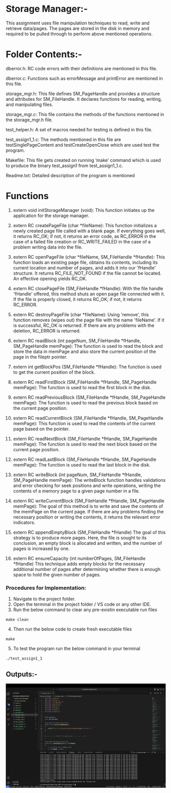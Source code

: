 # Storage Manager:-

This assignment uses file manipulation techniques to read, write and retrieve data/pages. The pages are stored in the disk in memory and required to be pulled through to perform above mentioned operations.

# Folder Contents:-

 dberror.h: RC code errors with their definitions are mentioned in this file.

 dberror.c: Functions such as errorMessage and printError are mentioned in this file.

storage_mgr.h: This file defines SM_PageHandle and provides a structure and attributes for SM_FileHandle. It declares functions for reading, writing, and manipulating files.

storage_mgr.c: This file contains the methods of the functions mentioned in the storage_mgr.h file. 

test_helper.h: A set of macros needed for testing is defined in this file.

test_assign1_1.c: The methods mentioned in this file are  testSinglePageContent and testCreateOpenClose which are used test the program.

 Makefile: This file gets created on running ‘make’ command which is used to produce the binary test_assign1 from test_assign1_1.c.

 Readme.txt: Detailed description of the program is mentioned 
  
# Functions

1) extern void initStorageManager (void):
This function initiates up the application for the storage manager.

2) extern RC createPageFile (char *fileName):
This function initializes a newly created page file called with a blank page. If everything goes well, it returns RC_OK; if not, it returns an error code, as RC_ERROR in the case of a failed file creation or RC_WRITE_FAILED in the case of a problem writing data into the file. 

3) extern RC openPageFile (char *fileName, SM_FileHandle *fHandle):
This function loads an existing page file, obtains its contents, including its current location and number of pages, and adds it into our 'fHandle' structure. It returns RC_FILE_NOT_FOUND if the file cannot be located. An effective opening yields RC_OK.

4) extern RC closePageFile (SM_FileHandle *fHandle):
With the file handle 'fHandle' offered, this method shuts an open page file connected with it. If the file is properly closed, it returns RC_OK; if not, it returns RC_ERROR.

5) extern RC destroyPageFile (char *fileName):
Using 'remove', this function removes (wipes out) the page file with the name 'fileName'. If it is successful, RC_OK is returned. If there are any problems with the deletion, RC_ERROR is returned.

6) extern RC readBlock (int pageNum, SM_FileHandle *fHandle, SM_PageHandle memPage):
The function is used to read the block and store the data in memPage and also store the current position of the page in the fileptr pointer.

7) extern int getBlockPos (SM_FileHandle *fHandle):
The function is used to get the current position of the block. 

8) extern RC readFirstBlock (SM_FileHandle *fHandle, SM_PageHandle memPage):
The function is used to read the first block in the disk. 

9) extern RC readPreviousBlock (SM_FileHandle *fHandle, SM_PageHandle memPage):
The function is used to read the previous block based on the current page position.

10) extern RC readCurrentBlock (SM_FileHandle *fHandle, SM_PageHandle memPage):
This function is used to read the contents of the current page based on the pointer.

11) extern RC readNextBlock (SM_FileHandle *fHandle, SM_PageHandle memPage):
The function is used to read the next block based on the current page position.

12) extern RC readLastBlock (SM_FileHandle *fHandle, SM_PageHandle memPage):
The function is used to read the last block in the disk.

13) extern RC writeBlock (int pageNum, SM_FileHandle *fHandle, SM_PageHandle memPage):
The writeBlock function handles validations and error checking for seek positions and write operations, writing the contents of a memory page to a given page number in a file. 


14) extern RC writeCurrentBlock (SM_FileHandle *fHandle, SM_PageHandle memPage):
The goal of this method is to write and save the contents of the memPage on the current page. If there are any problems finding the necessary position or writing the contents, it returns the relevant error indicators.

15) extern RC appendEmptyBlock (SM_FileHandle *fHandle)
The goal of this strategy is to produce more pages. Here, the file is sought to its conclusion, an empty block is allocated and written, and the number of pages is increased by one.

16) extern RC ensureCapacity (int numberOfPages, SM_FileHandle *fHandle)
This technique adds empty blocks for the necessary additional number of pages after determining whether there is enough space to hold the given number of pages.

### Procedures for Implementation:

1) Navigate to the project folder.
2) Open the terminal in the project folder / VS code or any other IDE.
3) Run the below command to clear any pre-existin executable run files
```
make clean
```
4) Then run the below code to create fresh executable files
```
make
```
5) To test the program run the below command in your terminal
```
./test_assign1_1   
```
## Outputs:-

![Alt text](Outputs/SM_Output.png)
